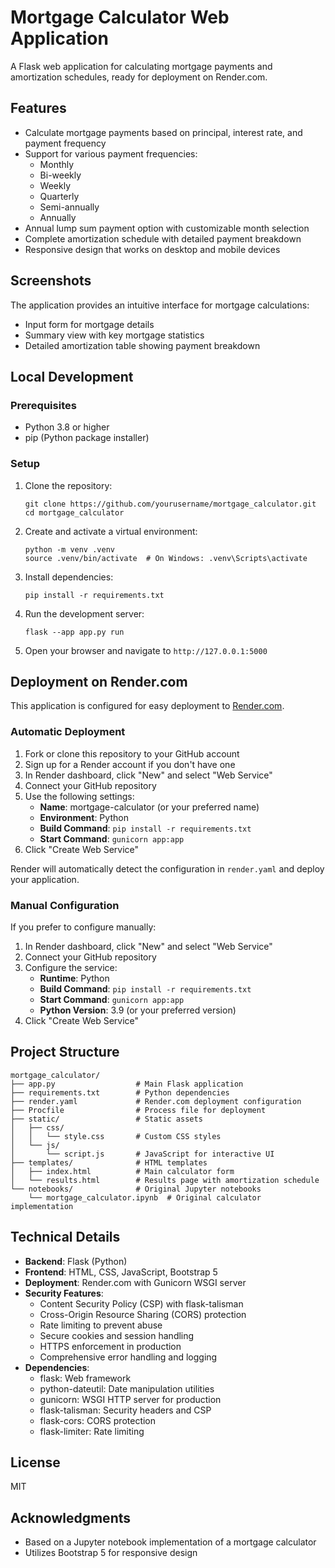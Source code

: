 # Mortgage Calculator Web Application

A Flask web application for calculating mortgage payments and amortization schedules, ready for deployment on Render.com.

## Features

- Calculate mortgage payments based on principal, interest rate, and payment frequency
- Support for various payment frequencies:
  - Monthly
  - Bi-weekly
  - Weekly
  - Quarterly
  - Semi-annually
  - Annually
- Annual lump sum payment option with customizable month selection
- Complete amortization schedule with detailed payment breakdown
- Responsive design that works on desktop and mobile devices

## Screenshots

The application provides an intuitive interface for mortgage calculations:

- Input form for mortgage details
- Summary view with key mortgage statistics
- Detailed amortization table showing payment breakdown

## Local Development

### Prerequisites

- Python 3.8 or higher
- pip (Python package installer)

### Setup

1. Clone the repository:
   ```
   git clone https://github.com/yourusername/mortgage_calculator.git
   cd mortgage_calculator
   ```

2. Create and activate a virtual environment:
   ```
   python -m venv .venv
   source .venv/bin/activate  # On Windows: .venv\Scripts\activate
   ```

3. Install dependencies:
   ```
   pip install -r requirements.txt
   ```

4. Run the development server:
   ```
   flask --app app.py run
   ```

5. Open your browser and navigate to `http://127.0.0.1:5000`

## Deployment on Render.com

This application is configured for easy deployment to [Render.com](https://render.com/).

### Automatic Deployment

1. Fork or clone this repository to your GitHub account
2. Sign up for a Render account if you don't have one
3. In Render dashboard, click "New" and select "Web Service"
4. Connect your GitHub repository
5. Use the following settings:
   - **Name**: mortgage-calculator (or your preferred name)
   - **Environment**: Python
   - **Build Command**: `pip install -r requirements.txt`
   - **Start Command**: `gunicorn app:app`
6. Click "Create Web Service"

Render will automatically detect the configuration in `render.yaml` and deploy your application.

### Manual Configuration

If you prefer to configure manually:

1. In Render dashboard, click "New" and select "Web Service"
2. Connect your GitHub repository
3. Configure the service:
   - **Runtime**: Python
   - **Build Command**: `pip install -r requirements.txt`
   - **Start Command**: `gunicorn app:app`
   - **Python Version**: 3.9 (or your preferred version)
4. Click "Create Web Service"

## Project Structure

```
mortgage_calculator/
├── app.py                  # Main Flask application
├── requirements.txt        # Python dependencies
├── render.yaml             # Render.com deployment configuration
├── Procfile                # Process file for deployment
├── static/                 # Static assets
│   ├── css/
│   │   └── style.css       # Custom CSS styles
│   └── js/
│       └── script.js       # JavaScript for interactive UI
├── templates/              # HTML templates
│   ├── index.html          # Main calculator form
│   └── results.html        # Results page with amortization schedule
└── notebooks/              # Original Jupyter notebooks
    └── mortgage_calculator.ipynb  # Original calculator implementation
```

## Technical Details

- **Backend**: Flask (Python)
- **Frontend**: HTML, CSS, JavaScript, Bootstrap 5
- **Deployment**: Render.com with Gunicorn WSGI server
- **Security Features**:
  - Content Security Policy (CSP) with flask-talisman
  - Cross-Origin Resource Sharing (CORS) protection
  - Rate limiting to prevent abuse
  - Secure cookies and session handling
  - HTTPS enforcement in production
  - Comprehensive error handling and logging
- **Dependencies**: 
  - flask: Web framework
  - python-dateutil: Date manipulation utilities
  - gunicorn: WSGI HTTP server for production
  - flask-talisman: Security headers and CSP
  - flask-cors: CORS protection
  - flask-limiter: Rate limiting

## License

MIT

## Acknowledgments

- Based on a Jupyter notebook implementation of a mortgage calculator
- Utilizes Bootstrap 5 for responsive design